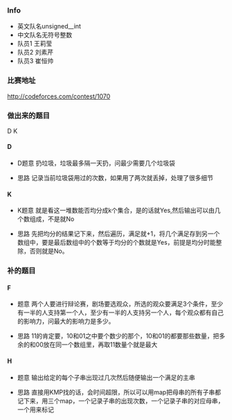 ### Info
* 英文队名unsigned__int
* 中文队名无符号整数
* 队员1 王莉莹
* 队员2 刘素芹
* 队员3 崔恒帅

### 比赛地址
http://codeforces.com/contest/1070
### 做出来的题目
D K

#### D

* D题意
扔垃圾，垃圾最多隔一天扔，问最少需要几个垃圾袋

* 思路
记录当前垃圾袋用过的次数，如果用了两次就丢掉，处理了很多细节
#### K
* K题意
就是看这一堆数能否均分成k个集合，是的话就Yes,然后输出可以由几个数组成，不是就No

* 思路
先把均分的结果记下来，然后遍历，满足就+1，将几个满足存到另一个数组中，要是最后数组中的个数等于均分的个数就是Yes，前提是均分时能整除，否则就是No。

### 补的题目

#### F

* 题意
两个人要进行辩论赛，剧场要选观众，所选的观众要满足3个条件，至少有一半的人支持第一个人，至少有一半的人支持另一个人，每个观众都有自己的影响力，问最大的影响力是多少。

* 思路
11的肯定要，10和01之中要个数少的那个，10和01的都要那些数量，把多余的和00放在同一个数组里，再取11数量个就是最大

#### H

* 题意
输出给定的每个子串出现过几次然后随便输出一个满足的主串

* 思路
直接用KMP找的话，会时间超限，所以可以用map把母串的所有子串都记下来，用三个map，一个记录子串的出现次数，一个记录子串的对应母串，一个用来标记
